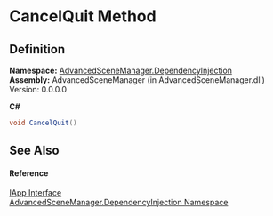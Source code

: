 # CancelQuit Method




## Definition
**Namespace:** <a href="N_AdvancedSceneManager_DependencyInjection">AdvancedSceneManager.DependencyInjection</a>  
**Assembly:** AdvancedSceneManager (in AdvancedSceneManager.dll) Version: 0.0.0.0

**C#**
``` C#
void CancelQuit()
```



## See Also


#### Reference
<a href="T_AdvancedSceneManager_DependencyInjection_IApp">IApp Interface</a>  
<a href="N_AdvancedSceneManager_DependencyInjection">AdvancedSceneManager.DependencyInjection Namespace</a>  
